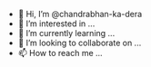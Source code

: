- 👋 Hi, I’m @chandrabhan-ka-dera
- 👀 I’m interested in ...
- 🌱 I’m currently learning ...
- 💞️ I’m looking to collaborate on ...
- 📫 How to reach me ...

<!---
chandrabhan-ka-dera/chandrabhan-ka-dera is a ✨ special ✨ repository because its `README.md` (this file) appears on your GitHub profile.
You can click the Preview link to take a look at your changes.
--->
